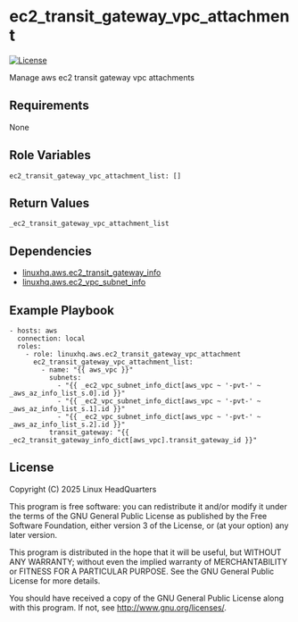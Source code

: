 # ec2\_transit\_gateway\_vpc\_attachment

[![License](https://img.shields.io/badge/license-GPLv3-lightgreen)](https://www.gnu.org/licenses/gpl-3.0.en.html#license-text)

Manage aws ec2 transit gateway vpc attachments

## Requirements

None

## Role Variables

    ec2_transit_gateway_vpc_attachment_list: []

## Return Values

    _ec2_transit_gateway_vpc_attachment_list

## Dependencies

* [linuxhq.aws.ec2\_transit\_gateway\_info](https://github.com/linuxhq/ansible-collection-aws/tree/main/roles/ec2_transit_gateway_info)
* [linuxhq.aws.ec2\_vpc\_subnet\_info](https://github.com/linuxhq/ansible-collection-aws/tree/main/roles/ec2_vpc_subnet_info)

## Example Playbook

    - hosts: aws
      connection: local
      roles:
        - role: linuxhq.aws.ec2_transit_gateway_vpc_attachment
          ec2_transit_gateway_vpc_attachment_list:
            - name: "{{ aws_vpc }}"
              subnets:
                - "{{ _ec2_vpc_subnet_info_dict[aws_vpc ~ '-pvt-' ~ _aws_az_info_list_s.0].id }}"
                - "{{ _ec2_vpc_subnet_info_dict[aws_vpc ~ '-pvt-' ~ _aws_az_info_list_s.1].id }}"
                - "{{ _ec2_vpc_subnet_info_dict[aws_vpc ~ '-pvt-' ~ _aws_az_info_list_s.2].id }}"
              transit_gateway: "{{ _ec2_transit_gateway_info_dict[aws_vpc].transit_gateway_id }}"

## License

Copyright (C) 2025 Linux HeadQuarters

This program is free software: you can redistribute it and/or modify
it under the terms of the GNU General Public License as published by
the Free Software Foundation, either version 3 of the License, or
(at your option) any later version.

This program is distributed in the hope that it will be useful,
but WITHOUT ANY WARRANTY; without even the implied warranty of
MERCHANTABILITY or FITNESS FOR A PARTICULAR PURPOSE. See the
GNU General Public License for more details.

You should have received a copy of the GNU General Public License
along with this program. If not, see <http://www.gnu.org/licenses/>.
